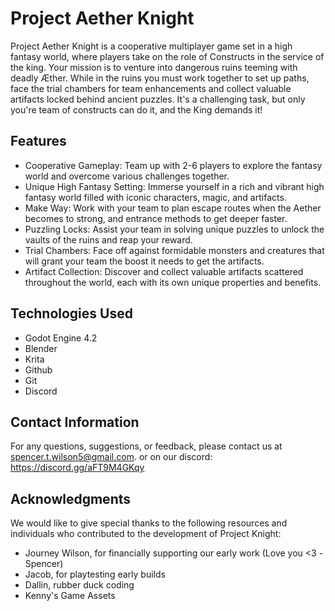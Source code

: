# <link>Project Aether Knight</link>

<link>Project Aether Knight</link> is a cooperative multiplayer game set in a high fantasy world, where players take on the role of Constructs in the service of the king. Your mission is to venture into dangerous ruins teeming with deadly Æther. While in the ruins you must work together to set up paths, face the trial chambers for team enhancements and collect valuable artifacts locked behind ancient puzzles. It's a challenging task, but only you're team of constructs can do it, and the King demands it!

## Features

- Cooperative Gameplay: Team up with 2-6 players to explore the fantasy world and overcome various challenges together.
- Unique High Fantasy Setting: Immerse yourself in a rich and vibrant high fantasy world filled with iconic characters, magic, and artifacts.
- Make Way: Work with your team to plan escape routes when the Aether becomes to strong, and entrance methods to get deeper faster.
- Puzzling Locks: Assist your team in solving unique puzzles to unlock the vaults of the ruins and reap your reward.
- Trial Chambers: Face off against formidable monsters and creatures that will grant your team the boost it needs to get the artifacts.
- Artifact Collection: Discover and collect valuable artifacts scattered throughout the world, each with its own unique properties and benefits.

## Technologies Used

- Godot Engine 4.2
- Blender
- Krita
- Github
- Git
- Discord

## Contact Information

For any questions, suggestions, or feedback, please contact us at spencer.t.wilson5@gmail.com.
or on our discord: <link>https://discord.gg/aFT9M4GKqy</link>

## Acknowledgments

We would like to give special thanks to the following resources and individuals who contributed to the development of <link>Project Knight</link>:

- Journey Wilson, for financially supporting our early work (Love you <3 -Spencer)
- Jacob, for playtesting early builds
- Dallin, rubber duck coding
- Kenny's Game Assets
